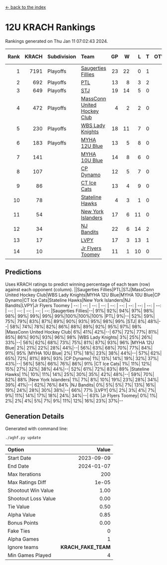 [<- back to the index](readme.md)
# 12U KRACH Rankings
Rankings generated on Thu Jan 11 07:02:43 2024.

Rank|KRACH|Subdivision|Team|GP|W|L|T|OTW|OTL|SoS|Exp Wins|Win Diff
---:|---:|:---|:---|---:|---:|---:|---:|---:|---:|---:|---:|---:
1|7191|Playoffs|[Saugerties Fillies](https://gamesheetstats.com/seasons/3663/teams/140805/schedule)|23|22|0|1|0|0|207|23.3|-0.0
2|692|Playoffs|[PTL](https://gamesheetstats.com/seasons/3663/teams/140798/schedule)|13|8|3|2|0|1|1203|9.9|0.0
3|649|Playoffs|[STJ](https://gamesheetstats.com/seasons/3663/teams/140800/schedule)|19|14|5|0|1|0|887|14.9|0.0
4|472|Playoffs|[MassConn United Hockey Club](https://gamesheetstats.com/seasons/3663/teams/140797/schedule)|4|2|2|0|1|0|1653|2.9|0.0
5|230|Playoffs|[WBS Lady Knights](https://gamesheetstats.com/seasons/3663/teams/140808/schedule)|18|11|7|0|0|0|1286|11.9|0.0
6|183|Playoffs|[MYHA 12U Blue](https://gamesheetstats.com/seasons/3663/teams/140799/schedule)|13|5|8|0|0|1|872|5.9|0.0
7|141||[MYHA 10U Blue](https://gamesheetstats.com/seasons/3663/teams/140806/schedule)|14|8|6|0|0|1|626|8.9|0.0
8|107||[CP Dynamo](https://gamesheetstats.com/seasons/3663/teams/140802/schedule)|12|5|7|0|0|1|1762|5.9|0.0
9|86||[CT Ice Cats](https://gamesheetstats.com/seasons/3663/teams/140801/schedule)|13|4|9|0|1|1|1238|4.9|0.0
10|78||[Stateline Hawks](https://gamesheetstats.com/seasons/3663/teams/174606/schedule)|4|3|1|0|0|1|26|3.9|0.0
11|54||[New York Islanders](https://gamesheetstats.com/seasons/3663/teams/140809/schedule)|17|6|11|0|2|0|914|6.9|0.0
12|34||[NJ Bandits](https://gamesheetstats.com/seasons/3663/teams/140807/schedule)|22|6|14|2|1|1|1341|7.9|0.0
13|17||[LVPY](https://gamesheetstats.com/seasons/3663/teams/140804/schedule)|17|3|13|1|2|0|575|4.4|0.0
14|10||[Jr Flyers Toomey](https://gamesheetstats.com/seasons/3663/teams/140803/schedule)|11|1|10|0|0|1|202|1.9|0.0

## Predictions
Uses KRACH ratings to predict winning percentage of each team (row) against each opponent (column).
||Saugerties Fillies|PTL|STJ|MassConn United Hockey Club|WBS Lady Knights|MYHA 12U Blue|MYHA 10U Blue|CP Dynamo|CT Ice Cats|Stateline Hawks|New York Islanders|NJ Bandits|LVPY|Jr Flyers Toomey
| --: | --: | --: | --: | --: | --: | --: | --: | --: | --: | --: | --: | --: | --: | --: 
|Saugerties Fillies|--| 91%| 92%| 94%| 97%| 98%| 98%| 99%| 99%| 99%| 99%|100%|100%|100%
|PTL|  9%|--| 52%| 59%| 75%| 79%| 83%| 87%| 89%| 90%| 93%| 95%| 98%| 99%
|STJ|  8%| 48%|--| 58%| 74%| 78%| 82%| 86%| 88%| 89%| 92%| 95%| 97%| 98%
|MassConn United Hockey Club|  6%| 41%| 42%|--| 67%| 72%| 77%| 81%| 85%| 86%| 90%| 93%| 96%| 98%
|WBS Lady Knights|  3%| 25%| 26%| 33%|--| 56%| 62%| 68%| 73%| 75%| 81%| 87%| 93%| 96%
|MYHA 12U Blue|  2%| 21%| 22%| 28%| 44%|--| 56%| 63%| 68%| 70%| 77%| 84%| 91%| 95%
|MYHA 10U Blue|  2%| 17%| 18%| 23%| 38%| 44%|--| 57%| 62%| 65%| 72%| 81%| 89%| 93%
|CP Dynamo|  1%| 13%| 14%| 19%| 32%| 37%| 43%|--| 56%| 58%| 66%| 76%| 86%| 91%
|CT Ice Cats|  1%| 11%| 12%| 15%| 27%| 32%| 38%| 44%|--| 52%| 61%| 72%| 83%| 89%
|Stateline Hawks|  1%| 10%| 11%| 14%| 25%| 30%| 35%| 42%| 48%|--| 59%| 70%| 82%| 88%
|New York Islanders|  1%|  7%|  8%| 10%| 19%| 23%| 28%| 34%| 39%| 41%|--| 62%| 76%| 84%
|NJ Bandits|  0%|  5%|  5%|  7%| 13%| 16%| 19%| 24%| 28%| 30%| 38%|--| 66%| 77%
|LVPY|  0%|  2%|  3%|  4%|  7%|  9%| 11%| 14%| 17%| 18%| 24%| 34%|--| 63%
|Jr Flyers Toomey|  0%|  1%|  2%|  2%|  4%|  5%|  7%|  9%| 11%| 12%| 16%| 23%| 37%|--

## Generation Details

Generated with command line:
```
./aghf.py update
```

| Option | Value |
| :----- | ----: |
| Start Date | 2023-09-09 |
| End Date | 2024-01-07 |
| Max Iterations | 200 |
| Max Ratings Diff | 1e-05 |
| Shootout Win Value | 1.00 |
| Shootout Loss Value | 0.00 |
| Tie Value | 0.50 |
| Alpha Value | 0.85 |
| Bonus Points | 0.00 |
| Fake Ties | 0 |
| Alpha Games | 1 |
| Ignore teams | __KRACH_FAKE_TEAM__ |
| Min Games Played | 4 |

